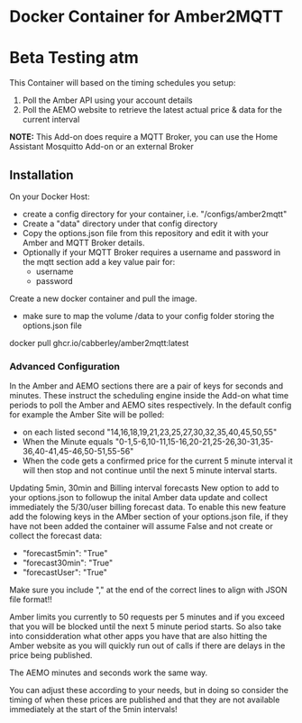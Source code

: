 # Docker Container for Amber2MQTT

# Beta Testing atm

This Container will based on the timing schedules you setup:
1. Poll the Amber API using your account details
2. Poll the AEMO website to retrieve the latest actual price & data for the current interval

**NOTE:** This Add-on does require a MQTT Broker, you can use the Home Assistant Mosquitto Add-on or an external Broker

## Installation
On your Docker Host:

- create a config directory for your container, i.e. "/configs/amber2mqtt"
- Create a "data" directory under that config directory
- Copy the options.json file from this repository and edit it with your Amber and MQTT Broker details.
- Optionally if your MQTT Broker requires a username and password in the mqtt section add a key value pair for:
   - username
   - password
  

Create a new docker container and pull the image.
- make sure to map the volume /data to your config folder storing the options.json file

docker pull ghcr.io/cabberley/amber2mqtt:latest

### Advanced Configuration

In the Amber and AEMO sections there are a pair of keys for seconds and minutes. These instruct the scheduling engine inside the Add-on what time periods to poll the Amber and AEMO sites respectively.
In the default config for example the Amber Site will be polled:
 - on each listed second "14,16,18,19,21,23,25,27,30,32,35,40,45,50,55"
 - When the Minute equals "0-1,5-6,10-11,15-16,20-21,25-26,30-31,35-36,40-41,45-46,50-51,55-56"
 - When the code gets a confirmed price for the current 5 minute interval it will then stop and not continue until the next 5 minute interval starts.

Updating 5min, 30min and Billing interval forecasts
New option to add to your options.json to followup the inital Amber data update and collect immediately the 5/30/user billing forecast data.
To enable this new feature add the folowing keys in the AMber section of your options.json file, if they have not been added the container will assume False and not create or collect the forecast data:
   - "forecast5min": "True"
   - "forecast30min": "True"
   - "forecastUser": "True"

Make sure you include "," at the end of the correct lines to align with JSON file format!!

Amber limits you currently to 50 requests per 5 minutes and if you exceed that you will be blocked until the next 5 minute period starts. So also take into considderation what other apps you have that are also hitting the Amber website as you will quickly run out of calls if there are delays in the price being published.

The AEMO minutes and seconds work the same way.

You can adjust these according to your needs, but in doing so consider the timing of when these prices are published and that they are not available immediately at the start of the 5min intervals!

